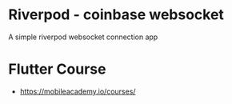 # Riverpod - coinbase websocket

A simple riverpod websocket connection app

# Flutter Course
* https://mobileacademy.io/courses/
